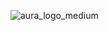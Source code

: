 ![aura_logo_medium](https://github.com/user-attachments/assets/b01ec90c-7ee5-4b30-8015-6ba26f55535b)
